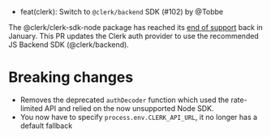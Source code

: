 - feat(clerk): Switch to `@clerk/backend` SDK (#102) by @Tobbe

The @clerk/clerk-sdk-node package has reached its
[end of support](https://clerk.com/changelog/2025-01-10-node-sdk-eol) back in
January. This PR updates the Clerk auth provider to use the recommended JS
Backend SDK (@clerk/backend).

# Breaking changes

- Removes the deprecated `authDecoder` function which used the rate-limited API
  and relied on the now unsupported Node SDK.
- You now have to specify `process.env.CLERK_API_URL`, it no longer has a
  default fallback
